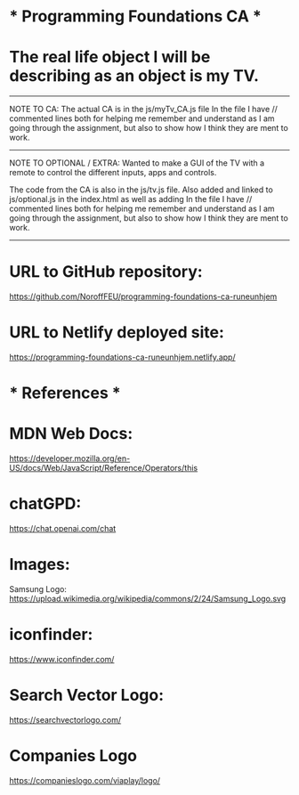 # ****\***** Programming Foundations CA ****\*****

# The real life object I will be describing as an object is my TV.

---

NOTE TO CA:
The actual CA is in the js/myTv_CA.js file
In the file I have // commented lines both for helping me
remember and understand as I am going through the assignment,
but also to show how I think they are ment to work.

---

NOTE TO OPTIONAL / EXTRA:
Wanted to make a GUI of the TV with a remote to control
the different inputs, apps and controls.

The code from the CA is also in the js/tv.js file.
Also added and linked to js/optional.js in the index.html
as well as adding
In the file I have // commented lines both for helping me
remember and understand as I am going through the assignment,
but also to show how I think they are ment to work.

---

# URL to GitHub repository:

https://github.com/NoroffFEU/programming-foundations-ca-runeunhjem

# URL to Netlify deployed site:

https://programming-foundations-ca-runeunhjem.netlify.app/

# ****\***** References ****\*****

# MDN Web Docs:

https://developer.mozilla.org/en-US/docs/Web/JavaScript/Reference/Operators/this

# chatGPD:

https://chat.openai.com/chat

# Images:

Samsung Logo:
https://upload.wikimedia.org/wikipedia/commons/2/24/Samsung_Logo.svg

# iconfinder:
https://www.iconfinder.com/

# Search Vector Logo:
https://searchvectorlogo.com/

# Companies Logo
https://companieslogo.com/viaplay/logo/

